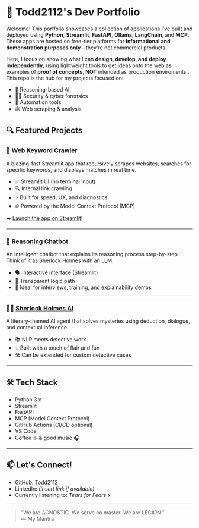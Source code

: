 # 🚀 Todd2112's Dev Portfolio

Welcome! This portfolio showcases a collection of applications I’ve built and deployed using **Python**, **Streamlit**, **FastAPI**, **Ollama**, **LangChain**, and **MCP**. These apps are hosted on free-tier platforms for **informational and demonstration purposes only**—they're not commercial products.

Here, I focus on showing what I can **design, develop, and deploy independently**, using lightweight tools to get ideas onto the web as examples of **proof of concepts**, **NOT** intended as production enviroments .
This repo is the hub for my projects focused on:

- 🧠 Reasoning-based AI
- 🕵️‍♂️ Security & cyber forensics
- 🧰 Automation tools
- 🕸️ Web scraping & analysis

## 🔍 Featured Projects

### 📌 [Web Keyword Crawler](https://web-keyword.streamlit.app/)
A blazing-fast Streamlit app that recursively scrapes websites, searches for specific keywords, and displays matches in real time. 

- ✅ Streamlit UI (no terminal input)
- 🔍 Internal link crawling
- ⚡ Built for speed, UX, and diagnostics
- 🌐 Powered by the Model Context Protocol (MCP)

➡️ [Launch the app on Streamlit!](https://web-keyword.streamlit.app/) 

---

### 🧠 [Reasoning Chatbot](./reasoning-ai-chatbot/)
An intelligent chatbot that explains its reasoning process step-by-step. Think of it as Sherlock Holmes with an LLM.

- 🗣️ Interactive interface (Streamlit)
- 🔎 Transparent logic path
- 🧰 Ideal for interviews, training, and explainability demos

---

### 🕵️‍♂️ [Sherlock Holmes AI](./sherlock-holmes-ai/)
A literary-themed AI agent that solves mysteries using deduction, dialogue, and contextual inference.

- 📚 NLP meets detective work
- 💡 Built with a touch of flair and fun
- 🛠️ Can be extended for custom detective cases

---

## 🛠 Tech Stack

- Python 3.x
- Streamlit
- FastAPI
- MCP (Model Context Protocol)
- GitHub Actions (CI/CD optional)
- VS Code
- Coffee ☕ & good music 🎧

---

## 📫 Let's Connect!

- GitHub: [Todd2112](https://github.com/Todd2112)
- LinkedIn: *(Insert link if available)*
- Currently listening to: *Tears for Fears* 🌀

---

> “We are AGNOSTIC. We serve no master. We are LEGION.”  
> — My Mantra
